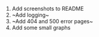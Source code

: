 1. Add screenshots to README
2. ~Add logging~
3. ~Add 404 and 500 error pages~
4. Add some small graphs
